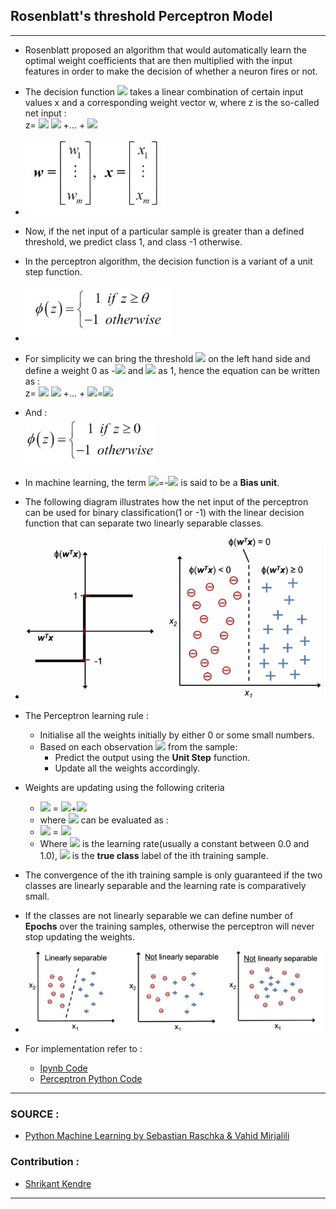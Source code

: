 ## Rosenblatt's threshold Perceptron Model

- - -

  * Rosenblatt proposed an algorithm that would automatically learn the optimal weight coefficients that are then multiplied with the input features in order to make the decision of whether a neuron fires or not.
  * The decision function <img src="http://latex.codecogs.com/svg.latex?\phi(z)" border="0"/> takes a linear combination of certain input values x and a corresponding weight vector w, where z is the so-called net input :
      <br>  z= <img src="http://latex.codecogs.com/svg.latex?w\textsubscript{1}x\textsubscript{1}" border="0"/> <img src="http://latex.codecogs.com/svg.latex?w\textsubscript{2}x\textsubscript{2}" border="0"/> +... + <img src="http://latex.codecogs.com/svg.latex?w\textsubscript{m}x\textsubscript{m}" border="0"/>

  * ![Vector Representation](https://github.com/shriawesome/MachineLearning/blob/master/Understanding%20Algorithms/Perceptron_AdaptiveLinearNeurons/imgs/vectors.png)

  * Now, if the net input of a particular sample is greater than a defined threshold, we predict class 1, and class -1 otherwise.
  * In the perceptron algorithm, the decision function is a variant of a unit step function.
  * ![Unit Step f'n](https://github.com/shriawesome/MachineLearning/blob/master/Understanding%20Algorithms/Perceptron_AdaptiveLinearNeurons/imgs/d_1.png)
  * For simplicity we can bring the threshold <img src="http://latex.codecogs.com/svg.latex?\theta" border="0"/> on the left hand side and define a weight 0 as -<img src="http://latex.codecogs.com/svg.latex?\theta" border="0"/> and <img src="http://latex.codecogs.com/svg.latex?\x\textsubscript{0}" border="0"/> as 1, hence the equation can be written as :
  <br> z= <img src="http://latex.codecogs.com/svg.latex?w\textsubscript{0}x\textsubscript{0}" border="0"/> <img src="http://latex.codecogs.com/svg.latex?w\textsubscript{1}x\textsubscript{1}" border="0"/> +... + <img src="http://latex.codecogs.com/svg.latex?w\textsubscript{m}x\textsubscript{m}" border="0"/>=<img src="http://latex.codecogs.com/svg.latex?w\textsuperscript{T}x" border="0"/>
  * And :
  <br> ![Revised Decision F'n](https://github.com/shriawesome/MachineLearning/blob/master/Understanding%20Algorithms/Perceptron_AdaptiveLinearNeurons/imgs/d_1_1.png)
  * In machine learning, the term <img src="http://latex.codecogs.com/svg.latex?w\textsubscript{0}" border="0"/>=-<img src="http://latex.codecogs.com/svg.latex?\thEta" border="0"/> is said to be a **Bias unit**.
  * The following diagram illustrates how the net input of the perceptron can be used for binary classification(1 or -1) with the linear decision function that can separate two linearly separable classes.
  * ![Explain](https://github.com/shriawesome/MachineLearning/blob/master/Understanding%20Algorithms/Perceptron_AdaptiveLinearNeurons/imgs/exp_1.png)
  * The Perceptron learning rule :
    - Initialise all the weights initially by either 0 or some small numbers.
    - Based on each observation <img src="http://latex.codecogs.com/svg.latex?\x\textsuperscript{i}" border="0"/> from the sample:
      * Predict the output using the **Unit Step** function.
      * Update all the weights accordingly.
  * Weights are updating using the following criteria
    - <img src="http://latex.codecogs.com/svg.latex?\w\textsubscript{j}" border="0"/> = <img src="http://latex.codecogs.com/svg.latex?\w\textsubscript{j}" border="0"/>+<img src="http://latex.codecogs.com/svg.latex?\Deltaw\textsubscript{j}" border="0"/>
    - where <img src="http://latex.codecogs.com/svg.latex?\Delta w\textsubscript{j}" border="0"/> can be evaluated as :
    - <img src="http://latex.codecogs.com/svg.latex?\Deltaw\textsubscript{j}" border="0"/> = <img src="http://latex.codecogs.com/svg.latex?\Eta(y\textsuperscript{i}-y\textsubscript{pred}\textsuperscript{i})x\textsubscript{j}\textsuperscript{(i)}" border="0"/>
    - Where <img src="http://latex.codecogs.com/svg.latex?\Eta" border="0"/> is the learning rate(usually a constant between 0.0 and 1.0), <img src="http://latex.codecogs.com/svg.latex?\y\textsuperscript{i}" border="0"/> is the **true class** label of the ith training sample.
  * The convergence of the ith training sample is only guaranteed if the two classes are linearly separable and the learning rate is comparatively small.
  * If the classes are not linearly separable we can define number of **Epochs** over the training samples, otherwise the perceptron will never stop updating the weights.
  * ![Explanation](https://github.com/shriawesome/MachineLearning/blob/master/Understanding%20Algorithms/Perceptron_AdaptiveLinearNeurons/imgs/exp_2.png)
  * For implementation refer to :
    * [Ipynb Code](https://github.com/shriawesome/MachineLearning/blob/master/Understanding%20Algorithms/Perceptron_AdaptiveLinearNeurons/Percepton_adalineGD_adalineSGD_implement.ipynb)
    * [Perceptron Python Code](https://github.com/shriawesome/MachineLearning/blob/master/Understanding%20Algorithms/Perceptron_AdaptiveLinearNeurons/basic_Perceptron.py)

- - -
### SOURCE :
  * [Python Machine Learning by Sebastian Raschka & Vahid Mirjalili](https://books.google.co.in/books/about/Python_Machine_Learning.html?id=_plGDwAAQBAJ&printsec=frontcover&source=kp_read_button&redir_esc=y#v=onepage&q&f=false)

### Contribution :
  * [Shrikant Kendre](https://www.linkedin.com/in/shrikant-kendre-2941a6143/)
- - -
